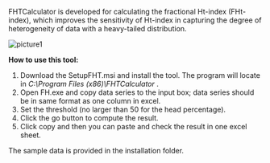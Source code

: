 FHTCalculator is developed for calculating the fractional Ht-index (FHt-index), which improves the sensitivity of Ht-index in capturing the degree of heterogeneity of data with a heavy-tailed distribution. 

![picture1](https://cloud.githubusercontent.com/assets/6545129/21603466/e1a5a698-d19d-11e6-8f3b-710c74100077.jpg)

<b> How to use this tool: </b>

1. Download the SetupFHT.msi and install the tool. The program will locate in <i> C:\Program Files (x86)\FHTCalculator </i>. 
2. Open FH.exe and copy data series to the input box; data series should be in same format as one column in excel.
3. Set the threshold (no larger than 50 for the head percentage).
4. Click the go button to compute the result. 
5. Click copy and then you can paste and check the result in one excel sheet.  

The sample data is provided in the installation folder. 
